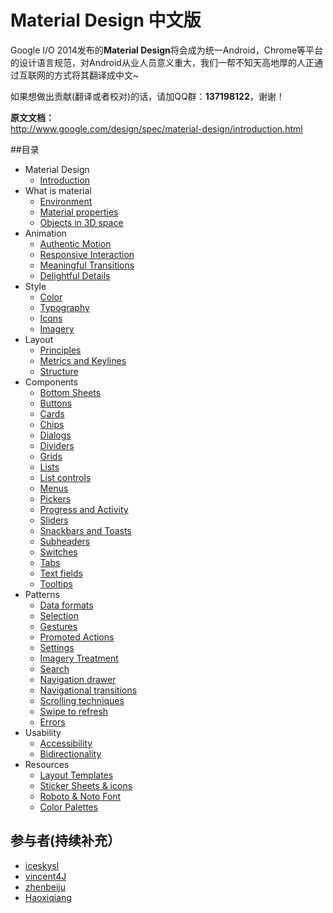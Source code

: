 # Material Design 中文版

Google I/O 2014发布的**Material Design**将会成为统一Android，Chrome等平台的设计语言规范，对Android从业人员意义重大，我们一帮不知天高地厚的人正通过互联网的方式将其翻译成中文~

如果想做出贡献(翻译或者校对)的话，请加QQ群：**137198122**，谢谢！

**原文文档：** <br />
http://www.google.com/design/spec/material-design/introduction.html


##目录

* Material Design 
  * [Introduction](material-design/introduction.md)
* What is material
  * [Environment](what-is-material/environment.md)
  * [Material properties](what-is-material/material-properties.md)
  * [Objects in 3D space](what-is-material/objects-in-3d-space.md)
* Animation
  * [Authentic Motion](animation/authentic-motion.md)
  * [Responsive Interaction](animation/responsive-interaction.md)
  * [Meaningful Transitions](animation/meaningful-transitions.md)
  * [Delightful Details](animation/delightful-details.md)
* Style
  * [Color](style/color.md)
  * [Typography](style/typography.md)
  * [Icons](style/icons.md)
  * [Imagery](style/imagery.md)
* Layout
  * [Principles](layout/layout-principles.md)
  * [Metrics and Keylines](layout/metrics-and-keylines.md)
  * [Structure](layout/structure.md)
* Components
  * [Bottom Sheets](components/bottom-sheets.md)
  * [Buttons](components/buttons.md)
  * [Cards](components/cards.md)
  * [Chips](components/chips-tokens.md)
  * [Dialogs](components/dialogs.md)
  * [Dividers](components/dividers.md)
  * [Grids](components/grids.md)
  * [Lists](components/lists.md)
  * [List controls](components/list-controls.md)
  * [Menus](components/menus.md)
  * [Pickers](components/pickers.md)
  * [Progress and Activity](components/progress-activity.md)
  * [Sliders](components/sliders.md)
  * [Snackbars and Toasts](components/snackbars-and-toasts.md)
  * [Subheaders](components/subheaders.md)
  * [Switches](components/switches.md)
  * [Tabs](components/tabs.md)
  * [Text fields](components/text-fields.md)
  * [Tooltips](components/tooltips.md)
* Patterns
  * [Data formats](patterns/Data-formats.md)
  * [Selection](patterns/selection.md)
  * [Gestures](patterns/gestures.md)
  * [Promoted Actions](patterns/promoted-actions.md)
  * [Settings](patterns/settings.md)
  * [Imagery Treatment](patterns/imagery-treatment.md)
  * [Search](patterns/search.md)
  * [Navigation drawer](patterns/navigation-drawer.md)
  * [Navigational transitions](patterns/navigational-transitions.md)
  * [Scrolling techniques](patterns/scrolling-techniques.md)
  * [Swipe to refresh](patterns/swipe-to-refresh.md)
  * [Errors](patterns/errors.md)
* Usability
  * [Accessibility](usability/accessibility.md)
  * [Bidirectionality](usability/bidirectionality.md)
* Resources
  * [Layout Templates](resources/layout-templates.md)
  * [Sticker Sheets & icons](resources/sticker-sheets.md)
  * [Roboto & Noto Font](resources/roboto-font.md)
  * [Color Palettes](resources/color-palettes.md)


## 参与者(持续补充）
- [iceskysl](https://github.com/iceskysl)
- [vincent4J](https://github.com/vincent4j)
- [zhenbeiju](https://github.com/zhenbeiju)
- [Haoxiqiang](https://github.com/haoxiqiang)
